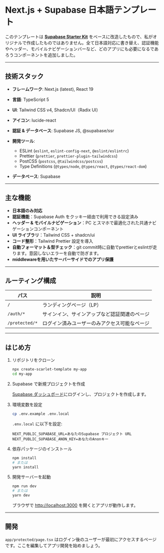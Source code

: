 # Next.js + Supabase 日本語テンプレート

このテンプレートは [**Supabase Starter Kit**](https://vercel.com/templates/next.js/supabase) をベースに改造したもので、私がオリジナルで作成したものではありません。全て日本語対応に書き替え、認証機能やヘッダー、モバイルナビゲーションバーなど、どのアプリにも必要になるであろうコンポーネントを追加しました。

---

## 技術スタック

- **フレームワーク**: Next.js (latest), React 19
- **言語**: TypeScript 5
- **UI**: Tailwind CSS v4, Shadcn/UI（Radix UI）
- **アイコン**: lucide-react
- **認証 & データベース**: Supabase JS, @supabase/ssr
- **開発ツール**:
  - ESLint (`eslint`, `eslint-config-next`, `@eslint/eslintrc`)
  - Prettier (`prettier`, `prettier-plugin-tailwindcss`)
  - PostCSS (`postcss`, `@tailwindcss/postcss`)
  - Type Definitions (`@types/node`, `@types/react`, `@types/react-dom`)

- **データベース**: Supabase

---

## 主な機能

- **日本語のみ対応**
- **認証機能**：Supabase Auth をクッキー経由で利用できる設定済み
- **ヘッダー & モバイルナビゲーション**：PC とスマホで最適化された共通ナビゲーションコンポーネント
- **UI ライブラリ**：Tailwind CSS + shadcn/ui
- **コード整形**：Tailwind Prettier 設定を導入
- **自動フォーマット＆型チェック**：git commit時に自動でprettierとeslintが走ります。意図しないエラーを自動で防ぎます。
- **middlewareを用いたサーバーサイドでのアプリ保護**

---

## ルーティング構成

| パス           | 説明                                         |
| -------------- | -------------------------------------------- |
| `/`            | ランディングページ（LP）                     |
| `/auth/*`      | サインイン、サインアップなど認証関連のページ |
| `/protected/*` | ログイン済みユーザーのみアクセス可能なページ |

---

## はじめ方

1. リポジトリをクローン

   ```bash
   npx create-scarlet-template my-app
   cd my-app
   ```

2. Supabase で新規プロジェクトを作成

   [Supabase ダッシュボード](https://supabase.com/dashboard/)にログインし、プロジェクトを作成します。

3. 環境変数を設定

   ```bash
   cp .env.example .env.local
   ```

   `.env.local` に以下を設定:

   ```dotenv
   NEXT_PUBLIC_SUPABASE_URL=あなたのSupabase プロジェクト URL
   NEXT_PUBLIC_SUPABASE_ANON_KEY=あなたのAnonキー
   ```

4. 依存パッケージのインストール

   ```bash
   npm install
   # または
   yarn install
   ```

5. 開発サーバーを起動

   ```bash
   npm run dev
   # または
   yarn dev
   ```

   ブラウザで [http://localhost:3000](http://localhost:3000) を開くとアプリが動作します。

---

## 開発

`app/protected/page.tsx` はログイン後のユーザーが最初にアクセスするページです。ここを編集してアプリ開発を始めましょう。
